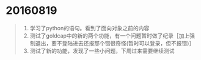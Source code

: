 20160819
===
 >1. 学习了python的语句。看到了面向对象之前的内容
 >2. 测试了goldcap中的新的两个功能，有一个问题暂时做了纪录［加上强制退出，要不登陆进去还报那个错很奇怪(暂时可以登录，但不报错)］
 >3. 测试了新的功能，发现了一些小问题，下周过来需要继续测试
